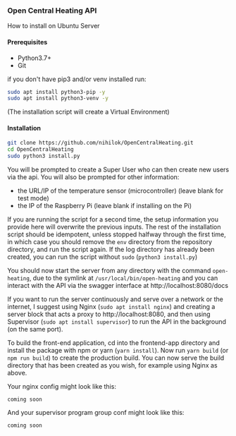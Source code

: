 ### Open Central Heating API
How to install on Ubuntu Server
#### Prerequisites
- Python3.7+
- Git

if you don't have pip3 and/or venv installed run:
```sh
sudo apt install python3-pip -y
sudo apt install python3-venv -y
```
(The installation script will create a Virtual Environment)

#### Installation
```bash
git clone https://github.com/nihilok/OpenCentralHeating.git
cd OpenCentralHeating
sudo python3 install.py
```
You will be prompted to create a Super User who can then create new users via the api.
You will also be prompted for other information:
- the URL/IP of the temperature sensor (microcontroller) (leave blank for test mode)
- the IP of the Raspberry Pi (leave blank if installing on the Pi)

If you are running the script for a second time, the setup information you provide here will overwrite the previous inputs. 
The rest of the installation script should be idempotent, unless stopped halfway through the first time, in which case you should remove the `env` directory from the repository directory, and run the script again. If the log directory has already been created, you can run the script without `sudo` (`python3 install.py`)

You should now start the server from any directory with the command `open-heating`, due to the symlink at `/usr/local/bin/open-heating` and you can interact with the API via the swagger interface at http://localhost:8080/docs

If you want to run the server continuously and serve over a network or the internet, I suggest using Nginx (`sudo apt install nginx`) and creating a server block that acts a proxy to http://localhost:8080, and then using Supervisor (`sudo apt install supervisor`) to run the API in the background (on the same port).

To build the front-end application, cd into the frontend-app directory and install the package with npm or yarn (`yarn install`). Now run `yarn build` (or `npm run build`) to create the production build. You can now serve the build directory that has been created as you wish, for example using Nginx as above.

Your nginx config might look like this:
```
coming soon
```

And your supervisor program group conf might look like this:
```
coming soon
```
